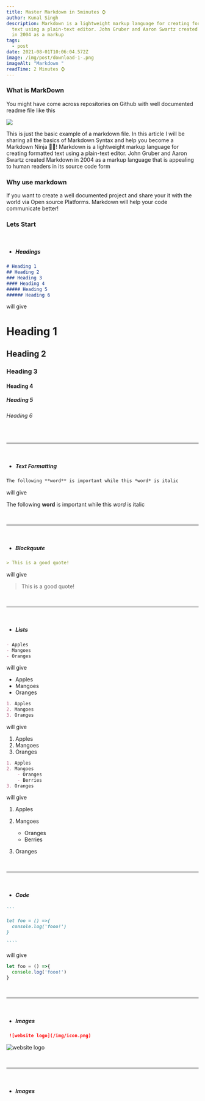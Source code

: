 ```yaml
---
title: Master Markdown in 5minutes ⌚
author: Kunal Singh
description: Markdown is a lightweight markup language for creating formatted
  text using a plain-text editor. John Gruber and Aaron Swartz created Markdown
  in 2004 as a markup
tags:
  - post
date: 2021-08-01T10:06:04.572Z
image: /img/post/download-1-.png
imageAlt: "Markdown "
readTime: 2 Minutes ⌚
---
```

### What is MarkDown

You might have come across repositories on Github with well documented readme file like this 

![](/img/post/screenshot-2021-08-01-154511.png)

This is just the basic example of a markdown file. In this article I will be sharing all the basics of Markdown Syntax and help you become a Markdown Ninja 🐱‍👤!
Markdown is a lightweight markup language for creating formatted text using a plain-text editor. John Gruber and Aaron Swartz created Markdown in 2004 as a markup language that is appealing to human readers in its source code form

### Why use markdown

If you want to create a well documented project and share your it with the world via Open source Platforms. Markdown will help your code communicate better!

### Lets Start

<br>

* ##### Headings

```markdown
# Heading 1 
## Heading 2 
### Heading 3 
#### Heading 4 
##### Heading 5 
###### Heading 6 
```

will give

# Heading 1

## Heading 2

### Heading 3

#### Heading 4

##### Heading 5

###### Heading 6

<br>
<hr>
<br>

* ##### Text Formatting

```markdown
The following **word** is important while this *word* is italic
```

will give 

The following **word** is important while this *word* is italic

<br>
<hr>
<br>

* ##### Blockquute

```markdown
> This is a good quote! 
```

will give 

> This is a good quote! 

<br>
<hr>
<br>

* ##### Lists

```markdown
- Apples
- Mangoes 
- Oranges 
```

will give 

* Apples
* Mangoes 
* Oranges 

```markdown
1. Apples
2. Mangoes 
3. Oranges 
```

will give 

1. Apples
2. Mangoes 
3. Oranges 

```markdown
1. Apples
2. Mangoes 
    - Oranges
    - Berries
3. Oranges 
```

will give 

1. Apples
2. Mangoes

   * Oranges 
   * Berries
3. Oranges 

<br>
<hr>
<br>

* ##### Code

`````markdown
```

let foo = () =>{
  console.log('fooo!')
}

````
`````

will give

```javascript
let foo = () =>{
  console.log('fooo!')
}

```

<br>
<hr>
<br>

* ##### Images

```markdown
 ![website logo](/img/icon.png)
```
 ![website logo](/img/icon.png)

<br>
<hr>
<br>

* ##### Images
